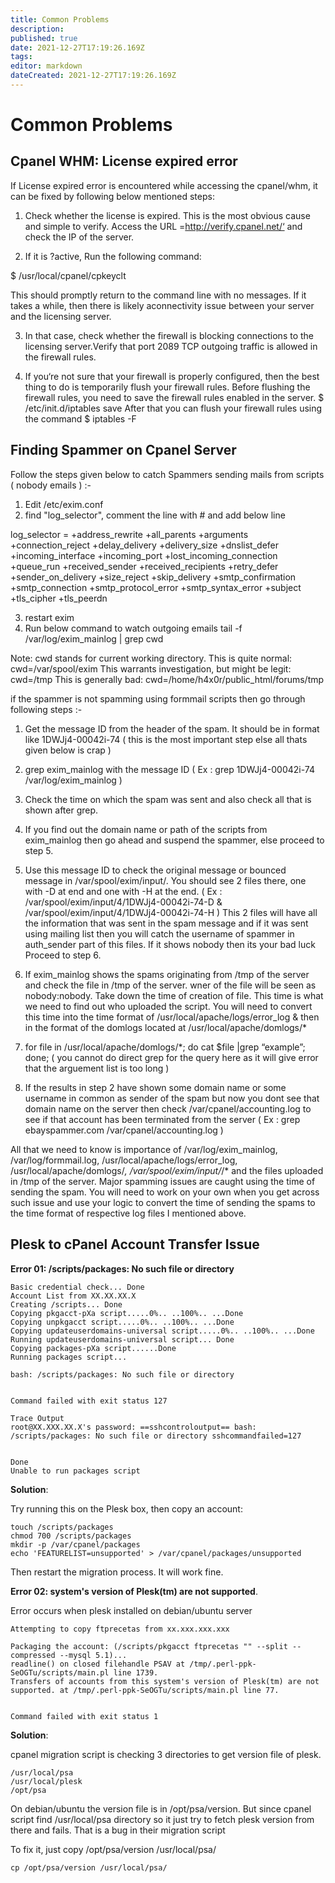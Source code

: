 ```yaml
---
title: Common Problems
description: 
published: true
date: 2021-12-27T17:19:26.169Z
tags: 
editor: markdown
dateCreated: 2021-12-27T17:19:26.169Z
---
```


# Common Problems


## Cpanel WHM: License expired error

If License expired error is encountered while accessing the cpanel/whm, it can be fixed by following below
mentioned steps:
 

1. Check whether the license is expired.
This is the most obvious cause and simple to verify. Access the URL =http://verify.cpanel.net/‘ and check the IP of
the server.


2. If it is ?active, Run the following command:
 
$ /usr/local/cpanel/cpkeyclt

This should promptly return to the command line with no messages. If it takes a while, then there is likely aconnectivity issue between your server and the licensing server.


3. In that case, check whether the firewall is blocking connections to the licensing server.Verify that port 2089 TCP outgoing traffic is allowed in the firewall rules.


4. If you‘re not sure that your firewall is properly configured, then the best thing to do is temporarily flush your
firewall rules. Before flushing the firewall rules, you need to save the firewall rules enabled in the server.
$ /etc/init.d/iptables save
After that you can flush your firewall rules using the command
$ iptables -F

## Finding Spammer on Cpanel Server

Follow the steps given below to catch Spammers sending mails from scripts ( nobody emails ) :-

1. Edit /etc/exim.conf
2. find "log_selector", comment the line with # and add below line

log_selector = +address_rewrite +all_parents +arguments +connection_reject +delay_delivery +delivery_size +dnslist_defer +incoming_interface +incoming_port +lost_incoming_connection +queue_run +received_sender +received_recipients +retry_defer +sender_on_delivery +size_reject +skip_delivery +smtp_confirmation +smtp_connection +smtp_protocol_error +smtp_syntax_error +subject +tls_cipher +tls_peerdn

3. restart exim
4. Run below command to watch outgoing emails
tail -f /var/log/exim_mainlog | grep cwd

Note: cwd stands for current working directory.
This is quite normal: cwd=/var/spool/exim
This warrants investigation, but might be legit: cwd=/tmp
This is generally bad: cwd=/home/h4x0r/public_html/forums/tmp

if the spammer is not spamming using formmail scripts then go through following steps :-

1. Get the message ID from the header of the spam. It should be in format like 1DWJj4-00042i-74 ( this is the most important step else all thats given below is crap )

2. grep exim_mainlog with the message ID ( Ex : grep 1DWJj4-00042i-74 /var/log/exim_mainlog )

3. Check the time on which the spam was sent and also check all that is shown after grep.

4. If you find out the domain name or path of the scripts from exim_mainlog then go ahead and suspend the spammer, else proceed to step 5.

5. Use this message ID to check the original message or bounced message in /var/spool/exim/input/. You should see 2 files there, one with -D at end and one with -H at the end. ( Ex : /var/spool/exim/input/4/1DWJj4-00042i-74-D & /var/spool/exim/input/4/1DWJj4-00042i-74-H ) This 2 files will have all the information that was sent in the spam message and if it was sent using mailing list then you will catch the username of spammer in auth_sender part of this files. If it shows nobody then its your bad luck Proceed to step 6.

6. If exim_mainlog shows the spams originating from /tmp of the server and check the file in /tmp of the server. wner of the file will be seen as nobody:nobody. Take down the time of creation of file. This time is what we need to find out who uploaded the script. You will need to convert this time into the time format of /usr/local/apache/logs/error_log & then in the format of the domlogs located at /usr/local/apache/domlogs/*

7. for file in /usr/local/apache/domlogs/*; do cat $file |grep “example”; done; ( you cannot do direct grep for the query here as it will give error that the arguement list is too long )

8. If the results in step 2 have shown some domain name or some username in common as sender of the spam but now you dont see that domain name on the server then check /var/cpanel/accounting.log to see if that account has been terminated from the server ( Ex : grep ebayspammer.com /var/cpanel/accounting.log )

All that we need to know is importance of /var/log/exim_mainlog, /var/log/formmail.log, /usr/local/apache/logs/error_log, /usr/local/apache/domlogs/*,
/var/spool/exim/input/*/* and the files uploaded in /tmp of the server. Major spamming issues are caught using the time of sending the spam. You will need to work on your own when you get across such issue and use your logic to convert the time of sending the spams to the time format of respective log files I mentioned above.


## Plesk to cPanel Account Transfer Issue

**Error 01: /scripts/packages: No such file or directory**

```
Basic credential check... Done
Account List from XX.XX.XX.X
Creating /scripts... Done
Copying pkgacct-pXa script.....0%.. ..100%.. ...Done
Copying unpkgacct script.....0%.. ..100%.. ...Done
Copying updateuserdomains-universal script.....0%.. ..100%.. ...Done
Running updateuserdomains-universal script... Done
Copying packages-pXa script......Done
Running packages script...

bash: /scripts/packages: No such file or directory


Command failed with exit status 127

Trace Output
root@XX.XXX.XX.X's password: ==sshcontroloutput== bash: /scripts/packages: No such file or directory sshcommandfailed=127


Done
Unable to run packages script
```

**Solution**:

Try running this on the Plesk box, then copy an account:

```
touch /scripts/packages
chmod 700 /scripts/packages
mkdir -p /var/cpanel/packages
echo 'FEATURELIST=unsupported' > /var/cpanel/packages/unsupported
```

Then restart the migration process. It will work fine.

**Error 02: system's version of Plesk(tm) are not supported**.

Error occurs when plesk installed on debian/ubuntu server

```
Attempting to copy ftprecetas from xx.xxx.xxx.xxx

Packaging the account: (/scripts/pkgacct ftprecetas "" --split --compressed --mysql 5.1)...
readline() on closed filehandle PSAV at /tmp/.perl-ppk-SeOGTu/scripts/main.pl line 1739.
Transfers of accounts from this system's version of Plesk(tm) are not supported. at /tmp/.perl-ppk-SeOGTu/scripts/main.pl line 77.


Command failed with exit status 1
```

**Solution**: 

cpanel migration script is checking 3 directories to get version file of plesk.


```
/usr/local/psa
/usr/local/plesk
/opt/psa
```

On debian/ubuntu the version file is in /opt/psa/version. But since cpanel script find /usr/local/psa directory so it just try to fetch plesk version from there and fails. That is a bug in their migration script

To fix it, just copy  /opt/psa/version /usr/local/psa/

```
cp /opt/psa/version /usr/local/psa/
```







